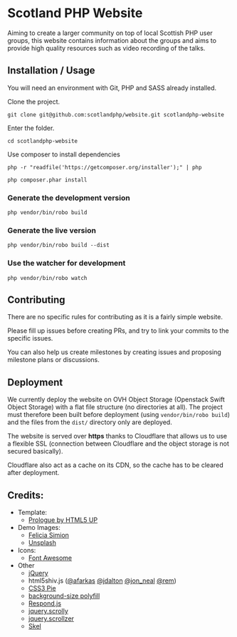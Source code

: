 # Scotland PHP Website

Aiming to create a larger community on top of local Scottish PHP user groups, this website contains information about the groups and aims to provide high quality resources such as video recording of the talks.

## Installation / Usage 

You will need an environment with Git, PHP and SASS already installed.


Clone the project.

```
git clone git@github.com:scotlandphp/website.git scotlandphp-website
```

Enter the folder.

```
cd scotlandphp-website
```

Use composer to install dependencies

```
php -r "readfile('https://getcomposer.org/installer');" | php
```

```
php composer.phar install
```

### Generate the development version

```
php vendor/bin/robo build
```

### Generate the live version

```
php vendor/bin/robo build --dist
```

### Use the watcher for development

```
php vendor/bin/robo watch
```

## Contributing

There are no specific rules for contributing as it is a fairly simple website.

Please fill up issues before creating PRs, and try to link your commits to the specific issues.

You can also help us create milestones by creating issues and proposing milestone plans or discussions.

## Deployment

We currently deploy the website on OVH Object Storage (Openstack Swift Object Storage) with a flat file structure (no directories at all). The project must therefore been built before deployment (using `vendor/bin/robo build`) and the files from the `dist/` directory only are deployed.

The website is served over **https** thanks to Cloudflare that allows us to use a flexible SSL (connection between Cloudflare and the object storage is not secured basically).

Cloudflare also act as a cache on its CDN, so the cache has to be cleared after deployment.

## Credits:

 * Template:
 	* [Prologue by HTML5 UP](http://html5up.net/prologue)
 * Demo Images:
	* [Felicia Simion](http://ineedchemicalx.deviantart.com/)
	* [Unsplash](https://unsplash.com/)
 * Icons:
	* [Font Awesome](http://fortawesome.github.io/Font-Awesome/)
 * Other
	* [jQuery](https://jquery.com/)
	* html5shiv.js ([@afarkas](https://twitter.com/afarkas) [@jdalton](https://twitter.com/jdalton) [@jon_neal](https://twitter.com/jon_neal) [@rem](https://twitter.com/rem))
	* [CSS3 Pie](http://css3pie.com/)
	* [background-size polyfill](https://github.com/louisremi)
	* [Respond.js](https://github.com/scottjehl/Respond)
	* [jquery.scrolly](http://n33.co/)
	* [jquery.scrollzer](http://n33.co/)
	* [Skel](https://github.com/n33/skel)
